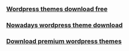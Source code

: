 ### [Wordpress themes download free](http://www.marstruct-vi.com/feedback.aspx?page=likeaprothemes.com)
### [Nowadays wordpress theme download](https://www.marstruct-vi.com/feedback.aspx?page=themeforest.net/item/nowadays-multipurpose-onemultipage-wordpress-theme/18399207)


### [Download premium wordpress themes](https://365securitypuls.com/__media__/js/netsoltrademark.php?d=likeaprothemes.com)
